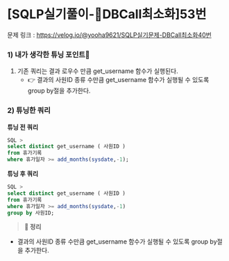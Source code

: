 # \[SQLP실기풀이-DBCall최소화]53번

문제 링크 : https://velog.io/@yooha9621/SQLP실기문제-DBCall최소화40번

### 1) 내가 생각한 튜닝 포인트🤔

1. 기존 쿼리는 결과 로우수 만큼 get\_username 함수가 실행된다.
   * 👉 결과의 사원ID 종류 수만큼 get\_username 함수가 실행될 수 있도록 group by절을 추가한다.

### 2) 튜닝한 쿼리

**튜닝 전 쿼리**

```sql
SQL >
select distinct get_username ( 사원ID )
from 휴가기록
where 휴가일자 >= add_months(sysdate,-1);
```

**튜닝 후 쿼리**

```sql
SQL >
select distinct get_username ( 사원ID )
from 휴가기록
where 휴가일자 >= add_months(sysdate,-1)
group by 사원ID;
```

> **🍎 정리**

* 결과의 사원ID 종류 수만큼 get\_username 함수가 실행될 수 있도록 group by절을 추가한다.
